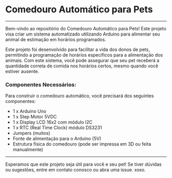 # Comedouro Automático para Pets
---
Bem-vindo ao repositório do Comedouro Automático para Pets! Este projeto visa criar um sistema automatizado utilizando Arduino para alimentar seu animal de estimação em horários programados.

Este projeto foi desenvolvido para facilitar a vida dos donos de pets, permitindo a programação de horários específicos para a alimentação dos animais. Com este sistema, você pode assegurar que seu pet receberá a quantidade correta de comida nos horários certos, mesmo quando você estiver ausente.

### Componentes Necessários:

Para construir o comedouro automático, você precisará dos seguintes componentes:

- 1 x Arduino Uno
- 1 x Step Motor 5VDC
- 1 x Display LCD 16x2 com módulo I2C
- 1 x RTC (Real Time Clock) módulo DS3231
- Jumpers (muitos)
- Fonte de alimentação para o Arduino (5V)
- Estrutura física do comedouro (pode ser impressa em 3D ou feita manualmente)

---
Esperamos que este projeto seja útil para você e seu pet! Se tiver dúvidas ou sugestões, entre em contato conosco ou abra uma issue.
xoxo.






